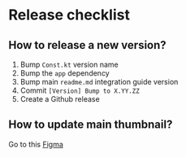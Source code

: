 # Release checklist

## How to release a new version?

1. Bump `Const.kt` version name
2. Bump the `app` dependency
3. Bump main `readme.md` integration guide version
4. Commit `[Version] Bump to X.YY.ZZ`
5. Create a Github release

## How to update main thumbnail?

Go to
this [Figma](https://www.figma.com/file/gRdxMJeH8v5jgUebvVgqXV/Neumorphism-kit-(Community)-(Copy)?node-id=6193-820&t=SJZ4NLfNb7mXBqjQ-0)